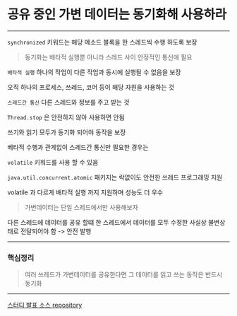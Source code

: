 # 공유 중인 가변 데이터는 동기화해 사용하라

----

`synchronized` 키워드는 해당 메소드 블록을 한 스레드씩 수행 하도록 보장

> 동기화는 배타적 실행뿐 아니라 스레드 사이 안정적인 통신에 필요

`배타적 실행`
하나의 작업이 다른 작업과 동시에 실행될 수 없음을 보장

오직 하나의 프로세스, 쓰레드, 코어 등이 해당 자원을 사용하는 것

`스레드간 통신`
다른 스레드와 정보를 주고 받는 것

`Thread.stop` 은 안전하지 않아 사용하면 안됨


쓰기와 읽기 모두가 동기화 되어야 동작을 보장

베타적 수행과 관계없이 스레드간 통신만 필요한 경우는

`volatile` 키워드를 사용 할 수 있음

`java.util.concurrent.atomic` 패키지는 락없이도 안전한 쓰레드 프로그래밍 지원

volatile 과 다르게 배타적 실행 까지 지원하며 성능도 더 우수

> 가변데이터는 단일 스레드에서만 사용해보자

다른 스레드에 데이터를 공유 할떄 한 스레드에서 데이터를 
모두 수정한 사실상 불변상태로 전달되어야 함 -> 안전 발행


---

### 핵심정리

> 여러 쓰레드가 가변데이터를 공유한다면 그 데이터를 읽고 쓰는 동작은 반드시 동기화
> 
> 

---

[스터디 발표 소스 repository](https://github.com/EffectiveStudy/leesangho/tree/main/src/main/java/com/github/sangholee/dev/effectivejavastudy/study15_item78)

